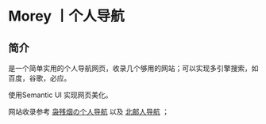 # Morey 丨个人导航

 ## 简介

是一个简单实用的个人导航网页，收录几个够用的网站；可以实现多引擎搜索，如百度，谷歌，必应。

使用Semantic UI 实现网页美化。

网站收录参考 [袅残烟の个人导航](http://so.pcwuyu.com/) 以及  [北邮人导航](http://byr.wiki/) ；